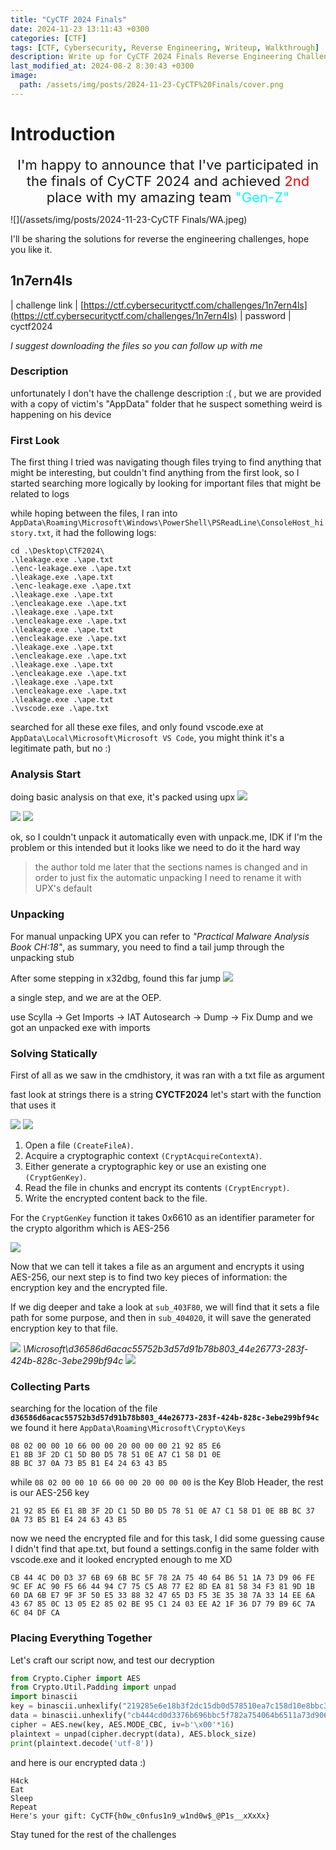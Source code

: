 ```yaml
---
title: "CyCTF 2024 Finals"
date: 2024-11-23 13:11:43 +0300
categories: [CTF]
tags: [CTF, Cybersecurity, Reverse Engineering, Writeup, Walkthrough]
description: Write up for CyCTF 2024 Finals Reverse Engineering Challenge.
last_modified_at: 2024-08-2 8:30:43 +0300
image:
  path: /assets/img/posts/2024-11-23-CyCTF%20Finals/cover.png
---
```

# Introduction

<div align="center">
  <span style="font-size:22px">I'm happy to announce that I've participated in the finals of CyCTF 2024 and achieved <span style="color:red">2nd</span> place with my amazing team <span style="color:cyan">"Gen-Z"</span></span>
</div>

![](/assets/img/posts/2024-11-23-CyCTF Finals/WA.jpeg)

I'll be sharing the solutions for reverse the engineering challenges, hope you like it.

## 1n7ern4ls

| challenge link              | [https://ctf.cybersecurityctf.com/challenges/1n7ern4ls](https://ctf.cybersecurityctf.com/challenges/1n7ern4ls)
| password                    | cyctf2024

*I suggest downloading the files so you can follow up with me*
### Description
unfortunately I don't have the challenge description :( , but we are provided  with a copy of victim's "AppData" folder that he suspect something weird is happening on his device

### First Look
The first thing I tried was navigating though files trying to find anything that might be interesting, but couldn't find anything from the first look, so I started searching more logically by looking for important files that might be related to logs

while hoping between the files, I ran into `AppData\Roaming\Microsoft\Windows\PowerShell\PSReadLine\ConsoleHost_history.txt`, it had the following logs:
```
cd .\Desktop\CTF2024\
.\leakage.exe .\ape.txt
.\enc-leakage.exe .\ape.txt
.\leakage.exe .\ape.txt
.\enc-leakage.exe .\ape.txt
.\leakage.exe .\ape.txt
.\encleakage.exe .\ape.txt
.\leakage.exe .\ape.txt
.\encleakage.exe .\ape.txt
.\leakage.exe .\ape.txt
.\encleakage.exe .\ape.txt
.\leakage.exe .\ape.txt
.\encleakage.exe .\ape.txt
.\leakage.exe .\ape.txt
.\encleakage.exe .\ape.txt
.\leakage.exe .\ape.txt
.\encleakage.exe .\ape.txt
.\leakage.exe .\ape.txt
.\vscode.exe .\ape.txt
```

searched for all these exe files, and only found vscode.exe at `AppData\Local\Microsoft\Microsoft VS Code`, you might think it's a legitimate path, but no :)

### Analysis Start
doing basic analysis on that exe, it's packed using upx
![](/assets/img/posts/2024-11-23-CyCTF%20Finals/9.png)


![](/assets/img/posts/2024-11-23-CyCTF%20Finals/2.png)
![](/assets/img/posts/2024-11-23-CyCTF%20Finals/1.png)

ok, so I couldn't unpack it automatically even with unpack.me, IDK if I'm the problem or this intended but it looks like we need to do it the hard way
> the author told me later that the sections names is changed and in order to just fix the automatic unpacking I need to rename it with UPX's default

### Unpacking

For manual unpacking UPX you can refer to *"Practical Malware Analysis Book CH:18"*, as summary, you need to find a tail jump through the unpacking stub

After some stepping in x32dbg, found this far jump
![](/assets/img/posts/2024-11-23-CyCTF%20Finals/3.png)

a single step, and we are at the OEP.

use Scylla -> Get Imports -> IAT Autosearch -> Dump -> Fix Dump and we got an unpacked exe with imports


### Solving Statically

First of all as we saw in the cmdhistory, it was ran with a txt file as argument

fast look at strings there is a string **CYCTF2024** let's start with the function that uses it

![](/assets/img/posts/2024-11-23-CyCTF%20Finals/4.png)
![](/assets/img/posts/2024-11-23-CyCTF%20Finals/6.png)

1. Open a file `(CreateFileA)`.
2. Acquire a cryptographic context `(CryptAcquireContextA)`.
3. Either generate a cryptographic key or use an existing one `(CryptGenKey)`.
4. Read the file in chunks and encrypt its contents `(CryptEncrypt)`.
5. Write the encrypted content back to the file.

For the `CryptGenKey` function it takes 0x6610 as an identifier parameter for the crypto algorithm which is AES-256

![](/assets/img/posts/2024-11-23-CyCTF%20Finals/7.png)

Now that we can tell it takes a file as an argument and encrypts it using AES-256, our next step is to find two key pieces of information: the encryption key and the encrypted file.

If we dig deeper and take a look at `sub_403F80`, we will find that it sets a file path for some purpose, and then in `sub_404020`, it will save the generated encryption key to that file.

![](/assets/img/posts/2024-11-23-CyCTF%20Finals/5.png)
_\Microsoft\d36586d6acac55752b3d57d91b78b803_44e26773-283f-424b-828c-3ebe299bf94c_
![](/assets/img/posts/2024-11-23-CyCTF%20Finals/8.png)

### Collecting Parts
searching for the location of the file **`d36586d6acac55752b3d57d91b78b803_44e26773-283f-424b-828c-3ebe299bf94c`** we found it here `AppData\Roaming\Microsoft\Crypto\Keys`

```
08 02 00 00 10 66 00 00 20 00 00 00 21 92 85 E6
E1 8B 3F 2D C1 5D B0 D5 78 51 0E A7 C1 58 D1 0E
8B BC 37 0A 73 B5 B1 E4 24 63 43 B5
```

while `08 02 00 00 10 66 00 00 20 00 00 00` is the Key Blob Header, the rest is our AES-256 key

```
21 92 85 E6 E1 8B 3F 2D C1 5D B0 D5 78 51 0E A7 C1 58 D1 0E 8B BC 37 0A 73 B5 B1 E4 24 63 43 B5
```

now we need the encrypted file and for this task, I did some guessing cause I didn't find that ape.txt, but found a settings.config in the same folder with vscode.exe and it looked encrypted enough to me XD

```
CB 44 4C D0 D3 37 6B 69 6B BC 5F 78 2A 75 40 64 B6 51 1A 73 D9 06 FE 9C EF AC 90 F5 66 44 94 C7 75 C5 A8 77 E2 8D EA 81 58 34 F3 81 9D 1B 60 DA 6B E7 9F 3F 50 E5 33 88 32 47 65 D3 F5 3E 35 38 7A 33 14 EE 6A 43 67 85 0C 13 05 E2 85 02 BE 95 C1 24 03 EE A2 1F 36 D7 79 B9 6C 7A 6C 04 DF CA
```
### Placing Everything Together
Let's craft our script now, and test our decryption

```py
from Crypto.Cipher import AES
from Crypto.Util.Padding import unpad
import binascii
key = binascii.unhexlify("219285e6e18b3f2dc15db0d578510ea7c158d10e8bbc370a73b5b1e4246343b5")
data = binascii.unhexlify("cb444cd0d3376b696bbc5f782a754064b6511a73d906fe9cefac90f5664494c775c5a877e28dea815834f3819d1b60da6be79f3f50e53388324765d3f53e35387a3314ee6a4367850c1305e28502be95c12403eea21f36d779b96c7a6c04dfca")
cipher = AES.new(key, AES.MODE_CBC, iv=b'\x00'*16)
plaintext = unpad(cipher.decrypt(data), AES.block_size)
print(plaintext.decode('utf-8'))
```
and here is our encrypted data :)
```
H4ck
Eat
Sleep
Repeat
Here's your gift: CyCTF{h0w_c0nfus1n9_w1nd0w$_@P1s__xXxXx}
```

Stay tuned for the rest of the challenges